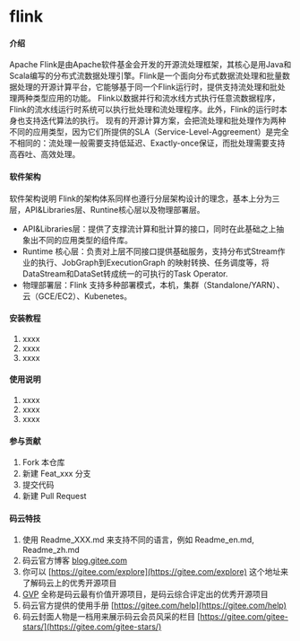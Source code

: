 # flink

#### 介绍
Apache Flink是由Apache软件基金会开发的开源流处理框架，其核心是用Java和Scala编写的分布式流数据处理引擎。Flink是一个面向分布式数据流处理和批量数据处理的开源计算平台，它能够基于同一个Flink运行时，提供支持流处理和批处理两种类型应用的功能。
Flink以数据并行和流水线方式执行任意流数据程序，Flink的流水线运行时系统可以执行批处理和流处理程序。此外，Flink的运行时本身也支持迭代算法的执行。
现有的开源计算方案，会把流处理和批处理作为两种不同的应用类型，因为它们所提供的SLA（Service-Level-Aggreement）是完全不相同的：流处理一般需要支持低延迟、Exactly-once保证，而批处理需要支持高吞吐、高效处理。

#### 软件架构
软件架构说明
Flink的架构体系同样也遵行分层架构设计的理念，基本上分为三层，API&Libraries层、Runtine核心层以及物理部署层。
- API&Libraries层：提供了支撑流计算和批计算的接口，同时在此基础之上抽象出不同的应用类型的组件库。
- Runtime 核心层：负责对上层不同接口提供基础服务，支持分布式Stream作业的执行、JobGraph到ExecutionGraph 的映射转换、任务调度等，将DataStream和DataSet转成统一的可执行的Task Operator.
- 物理部署层：Flink 支持多种部署模式，本机，集群（Standalone/YARN）、云（GCE/EC2）、Kubenetes。


#### 安装教程

1.  xxxx
2.  xxxx
3.  xxxx

#### 使用说明

1.  xxxx
2.  xxxx
3.  xxxx

#### 参与贡献

1.  Fork 本仓库
2.  新建 Feat_xxx 分支
3.  提交代码
4.  新建 Pull Request


#### 码云特技

1.  使用 Readme\_XXX.md 来支持不同的语言，例如 Readme\_en.md, Readme\_zh.md
2.  码云官方博客 [blog.gitee.com](https://blog.gitee.com)
3.  你可以 [https://gitee.com/explore](https://gitee.com/explore) 这个地址来了解码云上的优秀开源项目
4.  [GVP](https://gitee.com/gvp) 全称是码云最有价值开源项目，是码云综合评定出的优秀开源项目
5.  码云官方提供的使用手册 [https://gitee.com/help](https://gitee.com/help)
6.  码云封面人物是一档用来展示码云会员风采的栏目 [https://gitee.com/gitee-stars/](https://gitee.com/gitee-stars/)
